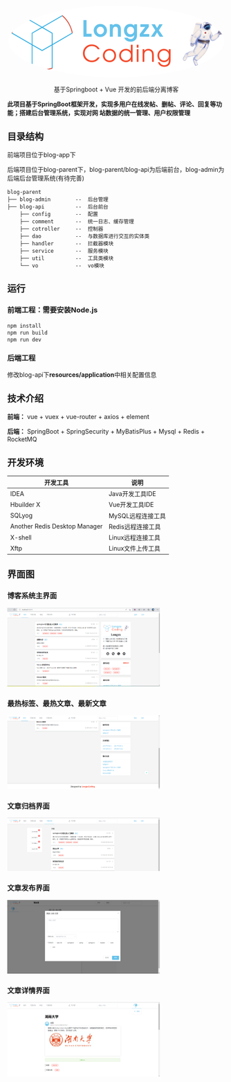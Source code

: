 <p align=center>
    <img src="https://github.com/long-light/blog_system/blob/master/imags/logoV2.png" alt="LongzxCoding" style="border-radius: 50%">
</p>

<p align=center>
   基于Springboot + Vue 开发的前后端分离博客
</p>


**此项目基于SpringBoot框架开发，实现多用户在线发帖、删帖、评论、回复等功能；搭建后台管理系统，实现对网
站数据的统一管理、用户权限管理**
## 目录结构
前端项目位于blog-app下

后端项目位于blog-parent下，blog-parent/blog-api为后端前台，blog-admin为后端后台管理系统(有待完善)

```
blog-parent
├── blog-admin        --  后台管理
├── blog-api          --  后台前台
    ├── config        --  配置
    ├── comment       --  统一日志、缓存管理
    ├── cotroller     --  控制器
    ├── dao           --  与数据库进行交互的实体类
    ├── handler       --  拦截器模块
    ├── service       --  服务模块
    ├── util          --  工具类模块
    └── vo            --  vo模块
```

## 运行
### 前端工程：需要安装Node.js
```
npm install
npm run build
npm run dev
```
### 后端工程
修改blog-api下**resources/application**中相关配置信息

## 技术介绍

**前端：** vue + vuex + vue-router + axios + element

**后端：** SpringBoot + SpringSecurity + MyBatisPlus + Mysql + Redis + RocketMQ

## 开发环境

|开发工具|说明|
|-|-|
|IDEA|Java开发工具IDE|
|Hbuilder X|Vue开发工具IDE|
|SQLyog|MySQL远程连接工具|
|Another Redis Desktop Manager|Redis远程连接工具|
|X-shell|Linux远程连接工具|
|Xftp|Linux文件上传工具|

## 界面图
### 博客系统主界面
<img src=https://github.com/long-light/blog_system/blob/master/imags/2022131548.png width=70%/>

### 最热标签、最热文章、最新文章
<img src=https://github.com/long-light/blog_system/blob/master/imags/2022141642.png width=70%/>

### 文章归档界面
<img src=https://github.com/long-light/blog_system/blob/master/imags/2022141833.png width=70%/>

### 文章发布界面
<img src=https://github.com/long-light/blog_system/blob/master/imags/2022141943_publish.png width=70%/>

### 文章详情界面
<img src=https://github.com/long-light/blog_system/blob/master/imags/2022142037_ArticleDetial.png width=70%/>
